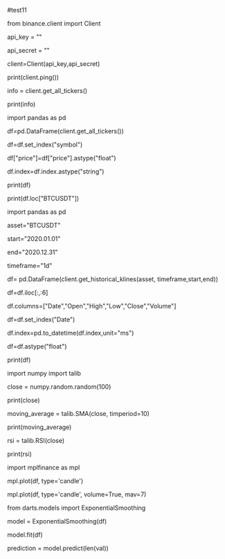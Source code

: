 #test11

from binance.client import Client

api_key = ""

api_secret = ""

client=Client(api_key,api_secret)

print(client.ping())

info = client.get_all_tickers()

print(info)

import pandas as pd

df=pd.DataFrame(client.get_all_tickers())

df=df.set_index("symbol")

df["price"]=df["price"].astype("float")

df.index=df.index.astype("string")

print(df)

print(df.loc["BTCUSDT"])

import pandas as pd

asset="BTCUSDT"

start="2020.01.01"

end="2020.12.31"

timeframe="1d"

df= pd.DataFrame(client.get_historical_klines(asset, timeframe,start,end))

df=df.iloc[:,:6]

df.columns=["Date","Open","High","Low","Close","Volume"]

df=df.set_index("Date")

df.index=pd.to_datetime(df.index,unit="ms")

df=df.astype("float")

print(df)

import numpy
import talib


close = numpy.random.random(100)

print(close)

moving_average = talib.SMA(close, timperiod=10)

print(moving_average)

rsi = talib.RSI(close)

print(rsi)

import mplfinance as mpl

mpl.plot(df, type='candle')

mpl.plot(df, type='candle', volume=True, mav=7)

from darts.models import ExponentialSmoothing

model = ExponentialSmoothing(df)

model.fit(df)

prediction = model.predict(len(val))
